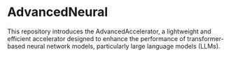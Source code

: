 # AdvancedNeural
This repository introduces the AdvancedAccelerator, a lightweight and efficient accelerator designed to enhance the performance of transformer-based neural network models, particularly large language models (LLMs).
